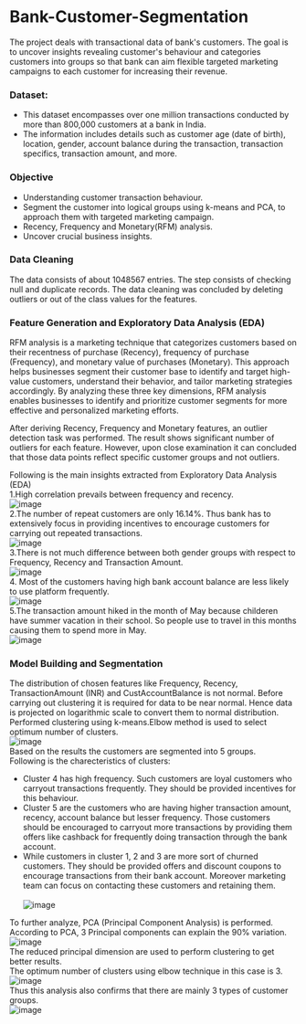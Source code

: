 # Bank-Customer-Segmentation
The project deals with transactional data of bank's customers. The goal is to uncover insights revealing customer's behaviour and categories customers into groups so that bank can aim flexible targeted marketing campaigns to each customer for increasing their revenue. 

### Dataset:
* This dataset encompasses over one million transactions conducted by more than 800,000 customers at a bank in India.
* The information includes details such as customer age (date of birth), location, gender, account balance during the transaction, transaction specifics, transaction amount, and more.

### Objective
* Understanding customer transaction behaviour.
* Segment the customer into logical groups using k-means and PCA, to approach them with targeted marketing campaign.
* Recency, Frequency and Monetary(RFM) analysis.
* Uncover crucial business insights.

### Data Cleaning
The data consists of about 1048567 entries.
The step consists of checking null and duplicate records.
The data cleaning was concluded by deleting outliers or out of the class values for the features.

### Feature Generation and Exploratory Data Analysis (EDA)
RFM analysis is a marketing technique that categorizes customers based on their recentness of purchase (Recency), frequency of purchase (Frequency), and monetary value of purchases (Monetary). This approach helps businesses segment their customer base to identify and target high-value customers, understand their behavior, and tailor marketing strategies accordingly. By analyzing these three key dimensions, RFM analysis enables businesses to identify and prioritize customer segments for more effective and personalized marketing efforts.

After deriving Recency, Frequency and Monetary features, an outlier detection task was performed.
The result shows significant number of outliers for each feature. However, upon close examination it can concluded that those data points reflect specific customer groups and not outliers.

Following is the main insights extracted from Exploratory Data Analysis (EDA)
<br>1.High correlation prevails between frequency and recency.
<br>![image](https://github.com/neelpdesai/Bank-Customer-Segmentation/assets/137664550/abe8fa0f-b2f2-4b76-a50d-0ce939b9934c)
<br>2.The number of repeat customers are only 16.14%. Thus bank has to extensively focus in providing incentives to encourage customers for carrying out repeated transactions.
<br>![image](https://github.com/neelpdesai/Bank-Customer-Segmentation/assets/137664550/d89474fa-c126-415b-840c-3dddc72b75e9)
<br>3.There is not much difference between both gender groups with respect to Frequency, Recency and Transaction Amount.
<br>![image](https://github.com/neelpdesai/Bank-Customer-Segmentation/assets/137664550/60469325-5bd3-4e26-be95-a8a773bd9fc5)
<br>4. Most of the customers having high bank account balance are less likely to use platform frequently.
<br>![image](https://github.com/neelpdesai/Bank-Customer-Segmentation/assets/137664550/196f9576-81f6-4e17-a45f-964816fc673b)
<br>5.The transaction amount hiked in the month of May because childeren have summer vacation in their school. So people use to travel in this months causing them to spend more in May.
<br>![image](https://github.com/neelpdesai/Bank-Customer-Segmentation/assets/137664550/322d3df5-3829-436e-869d-c54411d92712)

### Model Building and Segmentation
The distribution of chosen features like Frequency, Recency, TransactionAmount (INR) and CustAccountBalance is not normal.
Before carrying out clustering it is required for data to be near normal.
Hence data is projected on logarithmic scale to convert them to normal distribution.
Performed clustering using k-means.Elbow method is used to select optimum number of clusters.
<br>![image](https://github.com/neelpdesai/Bank-Customer-Segmentation/assets/137664550/e28e41dd-dbc2-467c-aa87-1b66ffdcf950)
<br>Based on the results the customers are segmented into 5 groups.
<br>Following is the charecteristics of clusters:
* Cluster 4 has high frequency. Such customers are loyal customers who carryout transactions frequently. They should be provided incentives for this behaviour.
* Cluster 5 are the customers who are having higher transaction amount, recency, account balance but lesser frequency. Those customers should be encouraged to carryout more transactions by providing them offers like cashback for frequently doing transaction through the bank account.
* While customers in cluster 1, 2 and 3 are more sort of churned customers. They should be provided offers and discount coupons to encourage transactions from their bank account. Moreover marketing team can focus on contacting these customers and retaining them.  
<br>![image](https://github.com/neelpdesai/Bank-Customer-Segmentation/assets/137664550/5295a3b8-ec2d-4e29-a4a8-a390a8cbb057)

To further analyze, PCA (Principal Component Analysis) is performed. 
<br>According to PCA, 3 Principal components can explain the 90% variation. 
<br>![image](https://github.com/neelpdesai/Bank-Customer-Segmentation/assets/137664550/65f3e1d1-5694-48cf-b263-90fbb65c05e8)
<br>The reduced principal dimension are used to perform clustering to get better results.
<br>The optimum number of clusters using elbow technique in this case is 3.
<br>![image](https://github.com/neelpdesai/Bank-Customer-Segmentation/assets/137664550/78e7edd9-64da-4182-a204-501771a709c5)
<br>Thus this analysis also confirms that there are mainly 3 types of customer groups. 
<br>![image](https://github.com/neelpdesai/Bank-Customer-Segmentation/assets/137664550/782da0a5-12dd-478a-b2f7-a064b239cfd0)







